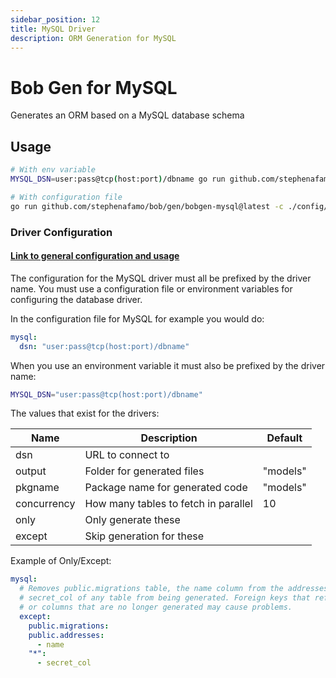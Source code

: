 ```yaml
---
sidebar_position: 12
title: MySQL Driver
description: ORM Generation for MySQL
---
```


# Bob Gen for MySQL

Generates an ORM based on a MySQL database schema

## Usage

```sh
# With env variable
MYSQL_DSN=user:pass@tcp(host:port)/dbname go run github.com/stephenafamo/bob/gen/bobgen-mysql@latest

# With configuration file
go run github.com/stephenafamo/bob/gen/bobgen-mysql@latest -c ./config/bobgen.yaml
```

### Driver Configuration

#### [Link to general configuration and usage](./configuration)

The configuration for the MySQL driver must all be prefixed by the driver name. You must use a configuration file or environment variables for configuring the database driver.

In the configuration file for MySQL for example you would do:

```yaml
mysql:
  dsn: "user:pass@tcp(host:port)/dbname"
```

When you use an environment variable it must also be prefixed by the driver name:

```sh
MYSQL_DSN="user:pass@tcp(host:port)/dbname"
```

The values that exist for the drivers:

| Name        | Description                          | Default  |
| ----------- | ------------------------------------ | -------- |
| dsn         | URL to connect to                    |          |
| output      | Folder for generated files           | "models" |
| pkgname     | Package name for generated code      | "models" |
| concurrency | How many tables to fetch in parallel | 10       |
| only        | Only generate these                  |          |
| except      | Skip generation for these            |          |

Example of Only/Except:

```yaml
mysql:
  # Removes public.migrations table, the name column from the addresses table, and
  # secret_col of any table from being generated. Foreign keys that reference tables
  # or columns that are no longer generated may cause problems.
  except:
    public.migrations:
    public.addresses:
      - name
    "*":
      - secret_col
```
